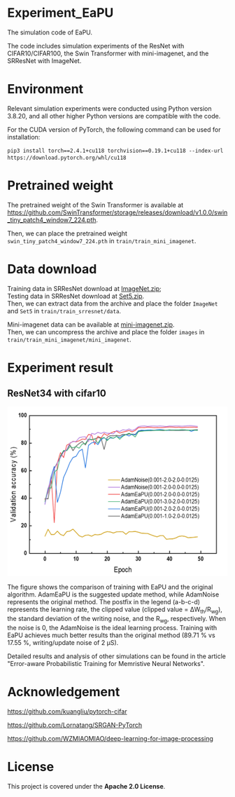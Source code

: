 # Experiment_EaPU
The simulation code of EaPU. 

The code includes simulation experiments of the ResNet with CIFAR10/CIFAR100, the Swin Transformer with mini-imagenet, and the SRResNet with ImageNet.

# Environment
Relevant simulation experiments were conducted using Python version 3.8.20, and all other higher Python versions are compatible with the code.

For the CUDA version of PyTorch, the following command can be used for installation:
  ```shell
  pip3 install torch==2.4.1+cu118 torchvision==0.19.1+cu118 --index-url https://download.pytorch.org/whl/cu118
  ```
# Pretrained weight
The pretrained weight of the Swin Transformer is available at https://github.com/SwinTransformer/storage/releases/download/v1.0.0/swin_tiny_patch4_window7_224.pth.

Then, we can place the pretrained weight `swin_tiny_patch4_window7_224.pth` in `train/train_mini_imagenet`.

# Data download
Training data in SRResNet download at [ImageNet.zip](https://drive.google.com/file/d/1AHxUr5xbZ6CFCkDBLomt6o7JkSDUmy7o/view?usp=drive_link);  
Testing data in SRResNet download at [Set5.zip](https://drive.google.com/file/d/1eypkJ9_nuctJEtUGYQIT8ZFf8nMxPRUe/view?usp=drive_link).    
Then, we can extract data from the archive and place the folder `ImageNet` and `Set5` in `train/train_srresnet/data`.

Mini-imagenet data can be available at [mini-imagenet.zip](https://drive.google.com/file/d/1rK4ihgKpW2iIIs5yWnSFyFYa4FURCxM9/view?usp=drive_link).  
Then, we can uncompress the archive and place the folder `images` in `train/train_mini_imagenet/mini_imagenet`.

# Experiment result
## ResNet34 with cifar10
![comparison](train/train_cifar/results/comparison.png)

The figure shows the comparison of training with EaPU and the original algorithm. AdamEaPU is the suggested update method, while AdamNoise represents the original method. The postfix in the legend (a-b-c-d) represents the learning rate, the clipped value (clipped value = ΔW<sub>th</sub>/R<sub>wg</sub>), the standard deviation of the writing noise, and the R<sub>wg</sub>, respectively. When the noise is 0, the AdamNoise is the ideal learning process. Training with EaPU achieves much better results than the original method (89.71 % vs 17.55 %, writing/update noise of 2 μS).

Detailed results and analysis of other simulations can be found in the article "Error-aware Probabilistic Training for Memristive Neural Networks".

# Acknowledgement
https://github.com/kuangliu/pytorch-cifar

https://github.com/Lornatang/SRGAN-PyTorch

https://github.com/WZMIAOMIAO/deep-learning-for-image-processing

# License

This project is covered under the **Apache 2.0 License**.

